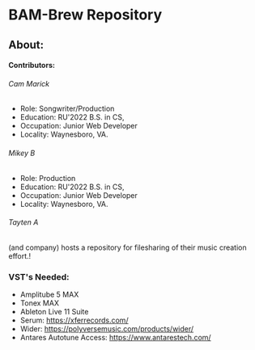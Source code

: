 # BAM-Brew Repository

## About: 
#### Contributors: 
###### Cam Marick 
- Role: Songwriter/Production 
- Education: RU'2022 B.S. in CS, 
- Occupation: Junior Web Developer
- Locality: Waynesboro, VA. 
###### Mikey B
- Role: Production 
- Education: RU'2022 B.S. in CS, 
- Occupation: Junior Web Developer
- Locality: Waynesboro, VA. 
###### Tayten A 

(and company) hosts a repository for filesharing of their music creation effort.!

### VST's Needed:

- Amplitube 5 MAX
- Tonex MAX
- Ableton Live 11 Suite
- Serum: https://xferrecords.com/
- Wider: https://polyversemusic.com/products/wider/
- Antares Autotune Access: https://www.antarestech.com/
